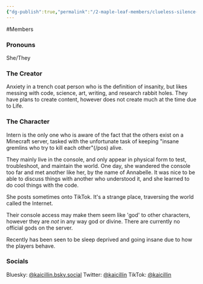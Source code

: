 ```yaml
---
{"dg-publish":true,"permalink":"/2-maple-leaf-members/clueless-silence-intern/","created":"2024-11-25T13:30:15.282-05:00"}
---
```


#Members 
### Pronouns 
She/They
### The Creator
Anxiety in a trench coat person who is the definition of insanity, but likes messing with code, science, art, writing, and research rabbit holes.
They have plans to create content, however does not create much at the time due to Life.
### The Character
Intern is the only one who is aware of the fact that the others exist on a Minecraft server, tasked with the unfortunate task of keeping "insane gremlins who try to kill each other"(/pos) alive.

They mainly live in the console, and only appear in physical form to test, troubleshoot, and maintain the world. One day, she wandered the console too far and met another like her, by the name of Annabelle. It was nice to be able to discuss things with another who understood it, and she learned to do cool things with the code.

She posts sometimes onto TikTok. It's a strange place, traversing the world called the Internet.

Their console access may make them seem like 'god' to other characters, however they are *not* in any way god or divine. There are currently no official gods on the server.

Recently has been seen to be sleep deprived and going insane due to how the players behave.
### Socials
Bluesky: [@kaicillin.bsky.social](https://bsky.app/profile/kaicillin.bsky.social)
Twitter: [@kaicillin](https://x.com/kaicillin)
TikTok: [@kaicillin](https://www.tiktok.com/@kaicillin)
